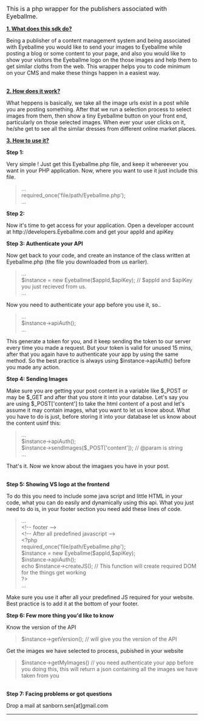 <p><span style="font-size:16px">This is a php wrapper for the publishers associated with Eyeballme.</span></p>

<p><u><strong>1. What does this sdk do?</strong></u></p>

<p>Being a publisher of a content management system and being associated with Eyeballme you would like to send your images to Eyeballme while posting a blog or some content to your page, and also you would like to show your visitors the Eyeballme logo on the those images and help them to get similar cloths from the web. This wrapper helps you to code minimum on your CMS and make these things happen in a easiest way.</p>

<p><br />
<u><strong>2. How does it work?</strong></u></p>

<p>What heppens is basically, we take all the image urls exist in a post while you are posting something. After that we run a selection process to select images from them, then show a tiny Eyeballme button on your front end, particularly on those selected images. When ever your user clicks on it, he/she get to see all the similar dresses from different online market places.</p>

<p><u><strong>3. How to use it?</strong></u></p>

<p><strong>Step 1:</strong></p>

<p>Very simple ! Just get this Eyeballme.php file, and keep it whereever you want in your PHP application. Now, where you want to use it just include this file.</p>

<blockquote>
<p>...<br />
required_once(&#39;file/path/Eyeballme.php&#39;);<br />
...</p>
</blockquote>

<p><strong>Step 2:</strong></p>

<p>Now it&#39;s time to get access for your application. Open a developer account at http://developers.Eyeballme.com and get your appId and apiKey</p>

<p><strong>Step 3: Authenticate your API</strong></p>

<p>Now get back to your code, and create an instance of the class written at Eyeballme.php (the file you downloaded from us earlier).</p>

<blockquote>
<p>...<br />
$instance = new Eyeballme($appId,$apiKey); // $appId and $apiKey you just recieved from us.<br />
...</p>
</blockquote>

<p>Now you need to authenticate your app before you use it, so..</p>

<blockquote>
<p>...<br />
$instance-&gt;apiAuth();<br />
...</p>
</blockquote>

<p>This generate a token for you, and it keep sending the token to our server every time you made a request. But your token is valid for unused 15 mins, after that you again have to authenticate your app by using the same method. So the best practice is always using $instance-&gt;apiAuth() before you made any action.</p>

<p><strong>Step 4: Sending Images</strong></p>

<p>Make sure you are getting your post content in a variable like $_POST or may be $_GET and after that you store it into your databse. Let&#39;s say you are using $_POST[&#39;content&#39;] to take the html content of a post and let&#39;s assume it may contain images, what you want to let us know about. What you have to do is just, before storing it into your database let us know about the content usinf this:</p>

<blockquote>
<p>...<br />
$instance-&gt;apiAuth();<br />
$instance-&gt;sendImages($_POST[&#39;content&#39;]); // @param is string<br />
...</p>
</blockquote>

<p>That&#39;s it. Now we know about the imagaes you have in your post.</p>

<p><br />
<strong>Step 5: Showing VS logo at the frontend</strong></p>

<p>To do this you need to include some java script and little HTML in your code, what you can do easily and dynamically using this api. What you just need to do is, in your footer section you need add these lines of code.</p>

<blockquote>
<p>...<br />
&lt;!-- footer --&gt;<br />
&lt;!-- After all predefined javascript --&gt;<br />
&lt;?php<br />
required_once(&#39;file/path/Eyeballme.php&#39;);<br />
$instance = new Eyeballme($appId,$apiKey);<br />
$instance-&gt;apiAuth();<br />
echo $instance-&gt;createJS(); // This function will create required DOM for the things get working<br />
?&gt;<br />
...</p>
</blockquote>

<p>Make sure you use it after all your predefined JS required for your website. Best practice is to add it at the bottom of your footer.</p>

<p><strong>Step 6: Few more thing you&#39;d like to know</strong></p>

<p>Know the version of the API</p>

<blockquote>
<p>$instance-&gt;getVersion(); // will give you the version of the API</p>
</blockquote>

<p>Get the images we have selected to process, pubished in your website</p>

<blockquote>
<p>$instance-&gt;getMyImages() // you need authenticate your app before you doing this, this will return a json containing all the images we have taken from you</p>
</blockquote>

<p><br />
<strong>Step 7: Facing problems or got questions</strong></p>

<p>Drop a mail at sanborn.sen[at]gmail.com</p>

<hr />
<p>&nbsp;</p>
